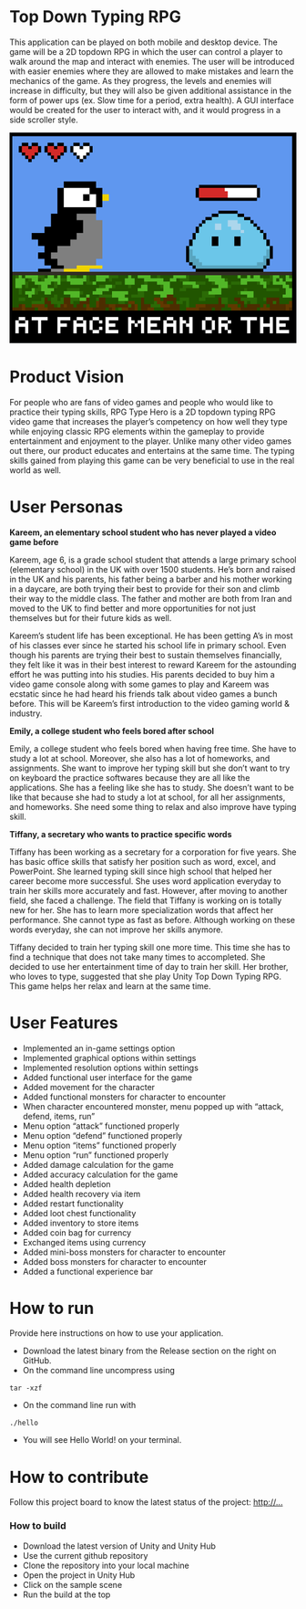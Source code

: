 # Top Down Typing RPG
This application can be played on both mobile and desktop device. The game will be a 2D topdown RPG in which the user can control a player to walk around the map and interact with enemies. The user will be introduced with easier enemies where they are allowed to make mistakes and learn the mechanics of the game. As they progress, the levels and enemies will increase in difficulty, but they will also be given additional assistance in the form of power ups (ex. Slow time for a period, extra health). A GUI interface would be created for the user to interact with, and it would progress in a side scroller style.

![This is a screenshot.](TypingGame.png)

# Product Vision
For people who are fans of video games and people who would like to practice their typing skills, RPG Type Hero is a 2D topdown typing RPG video game that increases the player’s competency on how well they type while enjoying classic RPG elements within the gameplay to provide entertainment and enjoyment to the player. Unlike many other video games out there, our product educates and entertains at the same time. The typing skills gained from playing this game can be very beneficial to use in the real world as well.

# User Personas

**Kareem, an elementary school student who has never played a video game before**

Kareem, age 6, is a grade school student that attends a large primary school (elementary school) in the UK with over 1500 students. He’s born and raised in the UK and his parents, his father being a barber and his mother working in a daycare, are both trying their best to provide for their son and climb their way to the middle class. The father and mother are both from Iran and moved to the UK to find better and more opportunities for not just themselves but for their future kids as well.

Kareem’s student life has been exceptional. He has been getting A’s in most of his classes ever since he started his school life in primary school. Even though his parents are trying their best to sustain themselves financially, they felt like it was in their best interest to reward Kareem for the astounding effort he was putting into his studies. His parents decided to buy him a video game console along with some games to play and Kareem was ecstatic since he had heard his friends talk about video games a bunch before. This will be Kareem’s first introduction to the video gaming world & industry.

**Emily, a college student who feels bored after school**

Emily, a college student who feels bored when having free time. She have to study a lot at school. Moreover, she also has a lot of homeworks, and assignments. She want to improve her typing skill but she don’t want to try on keyboard the practice softwares because they are all like the applications. She has a feeling like she has to study. She doesn’t want to be like that because she had to study a lot at school, for all her assignments, and homeworks. She need some thing to relax and also improve have typing skill. 

**Tiffany, a secretary who wants to practice specific words**

Tiffany has been working as a secretary for a corporation for five years. She has basic office skills that satisfy her position such as word, excel, and PowerPoint. She learned typing skill since high school that helped her career become more successful.  She uses word application everyday to train her skills more accurately and fast. However, after moving to another field, she faced a challenge. The field that Tiffany is working on is totally new for her. She has to learn more  specialization words that affect her performance. She cannot type as fast as before. Although working on these words everyday, she can not improve her skills anymore.

Tiffany decided to train her typing skill one more time. This time she has to find a technique that does not take many times to accompleted. She decided to use her entertainment time of day to train her skill. Her  brother, who loves to type, suggested that she play Unity Top Down Typing RPG. This game helps her relax and learn at the same time. 

# User Features

- Implemented an in-game settings option
- Implemented graphical options within settings
- Implemented resolution options within settings
- Added functional user interface for the game
- Added movement for the character
- Added functional monsters for character to encounter
- When character encountered monster, menu popped up with “attack, defend, items, run”
- Menu option “attack” functioned properly
- Menu option “defend” functioned properly
- Menu option “items” functioned properly
- Menu option “run” functioned properly
- Added damage calculation for the game
- Added accuracy calculation for the game
- Added health depletion
- Added health recovery via item
- Added restart functionality
- Added loot chest functionality
- Added inventory to store items
- Added coin bag for currency
- Exchanged items using currency
- Added mini-boss monsters for character to encounter
- Added boss monsters for character to encounter
- Added a functional experience bar

# How to run
Provide here instructions on how to use your application.   
- Download the latest binary from the Release section on the right on GitHub.  
- On the command line uncompress using
```
tar -xzf  
```
- On the command line run with
```
./hello
```
- You will see Hello World! on your terminal. 

# How to contribute
Follow this project board to know the latest status of the project: [http://...]([http://...])  

### How to build
- Download the latest version of Unity and Unity Hub
- Use the current github repository
- Clone the repository into your local machine
- Open the project in Unity Hub
- Click on the sample scene
- Run the build at the top
